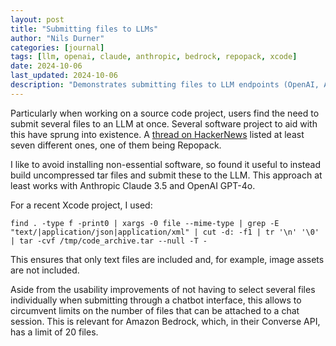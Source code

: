 ```yaml
---
layout: post
title: "Submitting files to LLMs"
author: "Nils Durner"
categories: [journal]
tags: [llm, openai, claude, anthropic, bedrock, repopack, xcode]
date: 2024-10-06
last_updated: 2024-10-06
description: "Demonstrates submitting files to LLM endpoints (OpenAI, Anthropic Claude, Amazon Bedrock) from Xcode using repopack, comparing integration methods and workflows."
---
```


Particularly when working on a source code project, users find the need to submit several files to an LLM at once. Several software project to aid with this have sprung into existence. A [thread on HackerNews](https://news.ycombinator.com/item?id=41482793) listed at least seven different ones, one of them being Repopack.

I like to avoid installing non-essential software, so found it useful to instead build uncompressed tar files and submit these to the LLM. This approach at least works with Anthropic Claude 3.5 and OpenAI GPT-4o.

For a recent Xcode project, I used:
```
find . -type f -print0 | xargs -0 file --mime-type | grep -E "text/|application/json|application/xml" | cut -d: -f1 | tr '\n' '\0' | tar -cvf /tmp/code_archive.tar --null -T -
```
This ensures that only text files are included and, for example, image assets are not included.

Aside from the usability improvements of not having to select several files individually when submitting through a chatbot interface, this allows to circumvent limits on the number of files that can be attached to a chat session. This is relevant for Amazon Bedrock, which, in their Converse API, has a limit of 20 files.